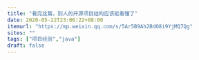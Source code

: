 ```yaml
---
title: "看完这篇，别人的开源项目结构应该能看懂了"
date: 2020-05-22T23:06:22+08:00
itemurl: "https://mp.weixin.qq.com/s/5Ar5B9Ah2BdO8i9YjMQ7Qg"
sites: ""
tags: ["项目经验","java"]
draft: false
---
```



